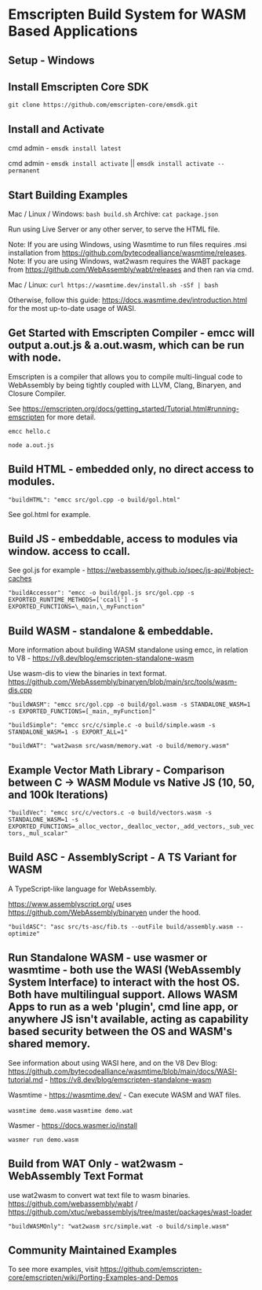 # Emscripten Build System for WASM Based Applications

## Setup - Windows

## Install Emscripten Core SDK

`git clone https://github.com/emscripten-core/emsdk.git`

## Install and Activate

cmd admin - `emsdk install latest`

cmd admin - `emsdk install activate` || `emsdk install activate --permanent`

## Start Building Examples

Mac / Linux / Windows: `bash build.sh`
Archive: `cat package.json`

Run using Live Server or any other server, to serve the HTML file.

Note: If you are using Windows, using Wasmtime to run files requires .msi installation from https://github.com/bytecodealliance/wasmtime/releases.
Note: If you are using Windows, wat2wasm requires the WABT package from https://github.com/WebAssembly/wabt/releases and then ran via cmd.

Mac / Linux: `curl https://wasmtime.dev/install.sh -sSf | bash`

Otherwise, follow this guide: https://docs.wasmtime.dev/introduction.html for the most up-to-date usage of WASI.

## Get Started with Emscripten Compiler - emcc will output a.out.js & a.out.wasm, which can be run with node.

Emscripten is a compiler that allows you to compile multi-lingual code to WebAssembly by being tightly coupled with LLVM, Clang, Binaryen, and Closure Compiler.

See https://emscripten.org/docs/getting_started/Tutorial.html#running-emscripten for more detail.

`emcc hello.c`

`node a.out.js`

## Build HTML - embedded only, no direct access to modules.

`"buildHTML": "emcc src/gol.cpp -o build/gol.html"`

See gol.html for example.

## Build JS - embeddable, access to modules via window. access to ccall.

See gol.js for example - https://webassembly.github.io/spec/js-api/#object-caches

`"buildAccessor": "emcc -o build/gol.js src/gol.cpp -s EXPORTED_RUNTIME_METHODS=['ccall'] -s EXPORTED_FUNCTIONS=\_main,\_myFunction"`

## Build WASM - standalone & embeddable.

More information about building WASM standalone using emcc, in relation to V8 - https://v8.dev/blog/emscripten-standalone-wasm

Use wasm-dis to view the binaries in text format. https://github.com/WebAssembly/binaryen/blob/main/src/tools/wasm-dis.cpp

`"buildWASM": "emcc src/gol.cpp -o build/gol.wasm -s STANDALONE_WASM=1 -s EXPORTED_FUNCTIONS=[_main,_myFunction]"`

`"buildSimple": "emcc src/c/simple.c -o build/simple.wasm -s STANDALONE_WASM=1 -s EXPORT_ALL=1"`

`"buildWAT": "wat2wasm src/wasm/memory.wat -o build/memory.wasm"`

## Example Vector Math Library - Comparison between C -> WASM Module vs Native JS (10, 50, and 100k Iterations)

`"buildVec": "emcc src/c/vectors.c -o build/vectors.wasm -s STANDALONE_WASM=1 -s EXPORTED_FUNCTIONS=_alloc_vector,_dealloc_vector,_add_vectors,_sub_vectors,_mul_scalar"`

## Build ASC - AssemblyScript - A TS Variant for WASM

A TypeScript-like language for WebAssembly.

https://www.assemblyscript.org/ uses https://github.com/WebAssembly/binaryen under the hood.

`"buildASC": "asc src/ts-asc/fib.ts --outFile build/assembly.wasm --optimize"`

## Run Standalone WASM - use wasmer or wasmtime - both use the WASI (WebAssembly System Interface) to interact with the host OS. Both have multilingual support. Allows WASM Apps to run as a web 'plugin', cmd line app, or anywhere JS isn't available, acting as capability based security between the OS and WASM's shared memory.

See information about using WASI here, and on the V8 Dev Blog: https://github.com/bytecodealliance/wasmtime/blob/main/docs/WASI-tutorial.md - https://v8.dev/blog/emscripten-standalone-wasm

Wasmtime - https://wasmtime.dev/ - Can execute WASM and WAT files.

`wasmtime demo.wasm`
`wasmtime demo.wat`

Wasmer - https://docs.wasmer.io/install

`wasmer run demo.wasm`

## Build from WAT Only - wat2wasm - WebAssembly Text Format

use wat2wasm to convert wat text file to wasm binaries. https://github.com/webassembly/wabt / https://github.com/xtuc/webassemblyjs/tree/master/packages/wast-loader

`"buildWASMOnly": "wat2wasm src/simple.wat -o build/simple.wasm"`

## Community Maintained Examples

To see more examples, visit https://github.com/emscripten-core/emscripten/wiki/Porting-Examples-and-Demos
